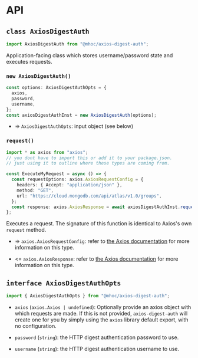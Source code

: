 # API

## `class AxiosDigestAuth`

```ts
import AxiosDigestAuth from "@mhoc/axios-digest-auth";
```

Application-facing class which stores username/password state and executes requests.

### `new AxiosDigestAuth()`

```ts
const options: AxiosDigestAuthOpts = {
  axios,
  password,
  username,
};
const axiosDigestAuthInst = new AxiosDigestAuth(options);
```

- => `AxiosDigestAuthOpts`: input object (see below)

### `request()`

```ts
import * as axios from "axios";
// you dont have to import this or add it to your package.json.
// just using it to outline where these types are coming from.

const ExecuteMyRequest = async () => {
  const requestOptions: axios.AxiosRequestConfig = {
    headers: { Accept: "application/json" },
    method: "GET",
    url: "https://cloud.mongodb.com/api/atlas/v1.0/groups",
  };
  const response: axios.AxiosResponse = await axiosDigestAuthInst.request(requestOptions);
};
```

Executes a request. The signature of this function is identical to Axios's own `request` method.

- => `axios.AxiosRequestConfig`: refer to [the Axios documentation](https://github.com/axios/axios#request-config) for more information on this type.

- <= `axios.AxiosResponse`: refer to [the Axios documentation](https://github.com/axios/axios#response-schema) for more information on this type.

## `interface AxiosDigestAuthOpts`

```ts
import { AxiosDigestAuthOpts } from "@mhoc/axios-digest-auth";
```

- `axios` (`axios.Axios | undefined`): Optionally provide an axios object with which requests are made. If this is not provided, `axios-digest-auth` will create one for you by simply using the `axios` library default export, with no configuration.

- `password` (`string`): the HTTP digest authentication password to use.

- `username` (`string`): the HTTP digest authentication username to use.